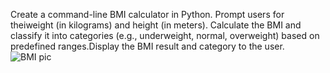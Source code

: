 Create a command-line BMI calculator in Python. Prompt users for theiweight (in kilograms) and height (in meters). Calculate the BMI and classify it into categories
(e.g., underweight, normal, overweight) based on predefined ranges.Display the BMI result and category to the user.
![BMI pic](https://github.com/user-attachments/assets/7556a406-d4e3-4496-891c-c3ebbe486135)
